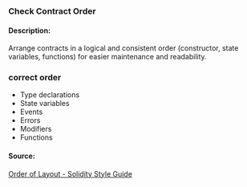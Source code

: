 ### Check Contract Order
#### Description:
Arrange contracts in a logical and consistent order (constructor, state variables, functions) for easier maintenance and readability.

### correct order

- Type declarations
- State variables
- Events
- Errors
- Modifiers
- Functions

#### Source:
[Order of Layout - Solidity Style Guide](https://docs.soliditylang.org/en/v0.8.27/style-guide.html#order-of-layout)